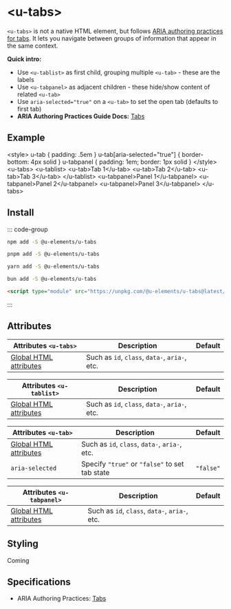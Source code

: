 <script setup>
import { data } from '../filesize.data.ts'
</script>

# &lt;u-tabs&gt; <mark data-badge="aria"></mark>
`<u-tabs>` is not a native HTML element, but follows [ARIA authoring practices for tabs](https://www.w3.org/WAI/ARIA/apg/patterns/tabs/). It lets you navigate between groups of information that appear in the same context.

**Quick intro:**
- Use `<u-tablist>` as first child, grouping multiple `<u-tab>` - these are the labels
- Use `<u-tabpanel>` as adjacent children - these hide/show content of related `<u-tab>`
- Use `aria-selected="true"` on a `<u-tab>` to set the open tab (defaults to first tab)
- **ARIA Authoring Practices Guide Docs:** [Tabs](https://www.w3.org/WAI/ARIA/apg/patterns/tabs/)

## Example
<Sandbox>
&lt;style&gt;
  u-tab { padding: .5em }
  u-tab[aria-selected=&quot;true&quot;] { border-bottom: 4px solid }
  u-tabpanel { padding: 1em; border: 1px solid }
&lt;/style&gt;
&lt;u-tabs&gt;
  &lt;u-tablist&gt;
    &lt;u-tab&gt;Tab 1&lt;/u-tab&gt;
    &lt;u-tab&gt;Tab 2&lt;/u-tab&gt;
    &lt;u-tab&gt;Tab 3&lt;/u-tab&gt;
  &lt;/u-tablist&gt;
  &lt;u-tabpanel&gt;Panel 1&lt;/u-tabpanel&gt;
  &lt;u-tabpanel&gt;Panel 2&lt;/u-tabpanel&gt;
  &lt;u-tabpanel&gt;Panel 3&lt;/u-tabpanel&gt;
&lt;/u-tabs&gt;
</Sandbox>

## Install <mark :data-badge="data['u-tabs']"></mark>

::: code-group

```bash [NPM]
npm add -S @u-elements/u-tabs
```

```bash [PNPM]
pnpm add -S @u-elements/u-tabs
```

```bash [Yarn]
yarn add -S @u-elements/u-tabs
```

```bash [Bun]
bun add -S @u-elements/u-tabs
```

```html [CDN]
<script type="module" src="https://unpkg.com/@u-elements/u-tabs@latest/dist/u-tabs.js"></script>
```
:::

## Attributes

| Attributes `<u-tabs>` | Description |  Default |
| - | - | - |
| [Global HTML attributes](https://developer.mozilla.org/en-US/docs/Web/HTML/Global_attributes) | Such as `id`, `class`, `data-`, `aria-`, etc. ||

| Attributes `<u-tablist>` | Description |  Default |
| - | - | - |
| [Global HTML attributes](https://developer.mozilla.org/en-US/docs/Web/HTML/Global_attributes) | Such as `id`, `class`, `data-`, `aria-`, etc. ||

| Attributes `<u-tab>` | Description |  Default |
| - | - | - |
| [Global HTML attributes](https://developer.mozilla.org/en-US/docs/Web/HTML/Global_attributes) | Such as `id`, `class`, `data-`, `aria-`, etc. ||
| `aria-selected` | Specify `"true"` or `"false"` to set tab state | `"false"` |

| Attributes `<u-tabpanel>` | Description |  Default |
| - | - | - |
| [Global HTML attributes](https://developer.mozilla.org/en-US/docs/Web/HTML/Global_attributes) | Such as `id`, `class`, `data-`, `aria-`, etc. ||


## Styling

Coming

## Specifications

- ARIA Authoring Practices: [Tabs](https://www.w3.org/WAI/ARIA/apg/patterns/tabs/)